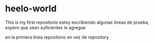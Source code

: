 # heelo-world
This is my first repositorio
estoy escribiendo algunas lineas de prueba,
espero que sean suficientes
le agregue

en la primera linea repositorio en vez de repository
